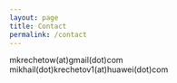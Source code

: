 ```yaml
---
layout: page
title: Contact
permalink: /contact
---
```


mkrechetow(at)gmail(dot)com <br />
mikhail(dot)krechetov1(at)huawei(dot)com
